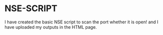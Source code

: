# NSE-SCRIPT
I have created the basic NSE script to scan the port whether it is open!  and I have uploaded my outputs in the HTML page.
